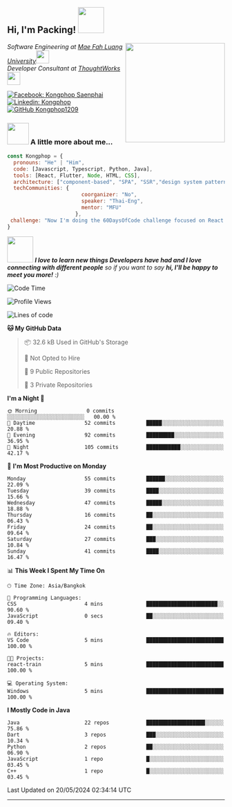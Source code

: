 <h2> Hi, I'm Packing! <img src="https://media.giphy.com/media/mGcNjsfWAjY5AEZNw6/giphy.gif" width="60"></h2>
<img align='right' src="https://media.giphy.com/media/ieyl9zmCjO4b4t6qoY/giphy.gif" width="230">
<p><em>Software Engineering at <a href="http://www.unb.br">Mae Fah Luang University</a><img src="https://media.giphy.com/media/fYSnHlufseco8Fh93Z/giphy.gif" width="30"></br>Developer Consultant at <a href="https://www.thoughtworks.com">ThoughtWorks</a><img src="https://media.giphy.com/media/WUlplcMpOCEmTGBtBW/giphy.gif" width="30"> 
</em></p>

[![Facebook: Kongphop Saenphai](https://img.shields.io/badge/-Kongphop%20Saenphai-1877F2?style=flat-square&logo=facebook&logoColor=white&link=https://www.facebook.com/profile.php?id=100009078336515)](https://www.facebook.com/profile.php?id=100009078336515)
[![Linkedin: Kongphop](https://img.shields.io/badge/-Kongphop-blue?style=flat-square&logo=Linkedin&logoColor=white&link=https://www.linkedin.com/in/kongphop-saenphai-34a557288/)](https://www.linkedin.com/in/kongphop-saenphai-34a557288/)
[![GitHub Kongphop1209](https://img.shields.io/github/followers/Kongphop1209?label=follow&style=social)](https://github.com/kongphop1209)


### <img src="https://media.giphy.com/media/VgCDAzcKvsR6OM0uWg/giphy.gif" width="50"> A little more about me...  

```javascript
const Kongphop = {
  pronouns: "He" | "Him",
  code: [Javascript, Typescript, Python, Java],
  tools: [React, Flutter, Node, HTML, CSS],
  architecture: ["component-based", "SPA", "SSR","design system pattern"],
  techCommunities: {
                        coorganizer: "No",
                        speaker: "Thai-Eng",
                        mentor: "MFU"
                      },
 challenge: "Now I'm doing the 60DaysOfCode challenge focused on React and Mobile App"
}
```

<img src="https://media.giphy.com/media/LnQjpWaON8nhr21vNW/giphy.gif" width="60"> <em><b>I love to learn new things Developers have had and I love connecting with different people</b> so if you want to say <b>hi, I'll be happy to meet you more!</b> :)</em>

<!--START_SECTION:waka-->
![Code Time](http://img.shields.io/badge/Code%20Time-5%20mins-blue)

![Profile Views](http://img.shields.io/badge/Profile%20Views-13-blue)

![Lines of code](https://img.shields.io/badge/From%20Hello%20World%20I%27ve%20Written-73.3%20thousand%20lines%20of%20code-blue)

**🐱 My GitHub Data** 

> 📦 32.6 kB Used in GitHub's Storage 
 > 
> 🚫 Not Opted to Hire
 > 
> 📜 9 Public Repositories 
 > 
> 🔑 3 Private Repositories 
 > 
**I'm a Night 🦉** 

```text
🌞 Morning                0 commits           ░░░░░░░░░░░░░░░░░░░░░░░░░   00.00 % 
🌆 Daytime                52 commits          █████░░░░░░░░░░░░░░░░░░░░   20.88 % 
🌃 Evening                92 commits          █████████░░░░░░░░░░░░░░░░   36.95 % 
🌙 Night                  105 commits         ███████████░░░░░░░░░░░░░░   42.17 % 
```
📅 **I'm Most Productive on Monday** 

```text
Monday                   55 commits          ██████░░░░░░░░░░░░░░░░░░░   22.09 % 
Tuesday                  39 commits          ████░░░░░░░░░░░░░░░░░░░░░   15.66 % 
Wednesday                47 commits          █████░░░░░░░░░░░░░░░░░░░░   18.88 % 
Thursday                 16 commits          ██░░░░░░░░░░░░░░░░░░░░░░░   06.43 % 
Friday                   24 commits          ██░░░░░░░░░░░░░░░░░░░░░░░   09.64 % 
Saturday                 27 commits          ███░░░░░░░░░░░░░░░░░░░░░░   10.84 % 
Sunday                   41 commits          ████░░░░░░░░░░░░░░░░░░░░░   16.47 % 
```


📊 **This Week I Spent My Time On** 

```text
🕑︎ Time Zone: Asia/Bangkok

💬 Programming Languages: 
CSS                      4 mins              ███████████████████████░░   90.60 % 
JavaScript               0 secs              ██░░░░░░░░░░░░░░░░░░░░░░░   09.40 % 

🔥 Editors: 
VS Code                  5 mins              █████████████████████████   100.00 % 

🐱‍💻 Projects: 
react-train              5 mins              █████████████████████████   100.00 % 

💻 Operating System: 
Windows                  5 mins              █████████████████████████   100.00 % 
```

**I Mostly Code in Java** 

```text
Java                     22 repos            ███████████████████░░░░░░   75.86 % 
Dart                     3 repos             ███░░░░░░░░░░░░░░░░░░░░░░   10.34 % 
Python                   2 repos             ██░░░░░░░░░░░░░░░░░░░░░░░   06.90 % 
JavaScript               1 repo              █░░░░░░░░░░░░░░░░░░░░░░░░   03.45 % 
C++                      1 repo              █░░░░░░░░░░░░░░░░░░░░░░░░   03.45 % 
```




 Last Updated on 20/05/2024 02:34:14 UTC
<!--END_SECTION:waka-->


---


